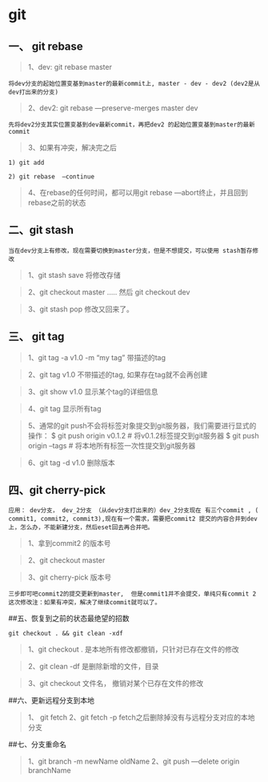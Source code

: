 # git

## 一、 git rebase

> 1、dev:  git rebase master

	将dev分支的起始位置变基到master的最新commit上, master - dev - dev2 (dev2是从dev打出来的分支)

> 2、dev2:  git rebase —preserve-merges master dev

	先将dev2分支其实位置变基到dev最新commit，再把dev2 的起始位置变基到master的最新commit

> 3、如果有冲突，解决完之后

	1) git add 

	2) git rebase  —continue

> 4、在rebase的任何时间，都可以用git rebase —abort终止，并且回到rebase之前的状态

## 二、git stash

	当在dev分支上有修改，现在需要切换到master分支，但是不想提交，可以使用 stash暂存修改

> 1、git stash save    将修改存储

> 2、git checkout master ….. 然后 git checkout dev

> 3、git stash pop  修改又回来了。

## 三、 git tag

> 1、git tag  -a v1.0 -m “my tag” 带描述的tag

> 2、git tag v1.0   不带描述的tag, 如果存在tag就不会再创建

> 3、git show v1.0 显示某个tag的详细信息

> 4、git tag 显示所有tag

> 5、通常的git push不会将标签对象提交到git服务器，我们需要进行显式的操作：
  $ git push origin v0.1.2 # 将v0.1.2标签提交到git服务器
  $ git push origin –tags # 将本地所有标签一次性提交到git服务器

>6、git tag -d v1.0 删除版本

## 四、git cherry-pick

```应用： dev分支， dev_2分支 （从dev分支打出来的）dev_2分支现在 有三个commit , ( commit1, commit2, commit3),现在有一个需求，需要把commit2 提交的内容合并到dev上，怎么办，不能新建分支，然后eset回去再合并吧。```

>1、拿到commit2  的版本号

>2、git checkout master

>3、git cherry-pick 版本号  

```三步即可吧commit2的提交更新到master,  但是commit1并不会提交，单纯只有commit 2这次修改注：如果有冲突，解决了继续commit就可以了。```

##五、恢复到之前的状态最绝望的招数

```git checkout . && git clean -xdf```

>1、git checkout .  是本地所有修改都撤销，只针对已存在文件的修改

>2、git clean -df 是删除新增的文件，目录

>3、git checkout 文件名，   撤销对某个已存在文件的修改

##六、更新远程分支到本地

>1、 git fetch 
>2、git fetch -p  fetch之后删除掉没有与远程分支对应的本地分支

##七、分支重命名

>1、git branch -m newName oldName
>2、git push —delete origin branchName
